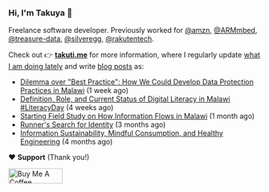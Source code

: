### Hi, I'm Takuya 👋

Freelance software developer. Previously worked for [@amzn](https://github.com/amzn), [@ARMmbed](https://github.com/ARMmbed), [@treasure-data](https://github.com/treasure-data), [@silveregg](https://github.com/silveregg), [@rakutentech](https://github.com/rakutentech).

Check out 👉 **[takuti.me](https://takuti.me/)** for more information, where I regularly update [what I am doing lately](https://takuti.me/now/) and write [blog posts](https://takuti.me/note/) as:


- [Dilemma over &#34;Best Practice&#34;: How We Could Develop Data Protection Practices in Malawi](https://takuti.me/note/data-protection-law-in-malawi-2023/) (1 week ago)
- [Definition, Role, and Current Status of Digital Literacy in Malawi #LiteracyDay](https://takuti.me/note/digital-malawi-2023/) (4 weeks ago)
- [Starting Field Study on How Information Flows in Malawi](https://takuti.me/note/volunteering-in-malawi/) (1 month ago)
- [Runner&#39;s Search for Identity](https://takuti.me/note/search-for-identity/) (3 months ago)
- [Information Sustainability, Mindful Consumption, and Healthy Engineering](https://takuti.me/note/information-diet/) (4 months ago)

❤️ **Support** (Thank you!)

<a href="https://www.buymeacoffee.com/takuti" target="_blank"><img src="https://cdn.buymeacoffee.com/buttons/v2/default-yellow.png" alt="Buy Me A Coffee" style="height: 30px !important;width: 108px !important;" ></a>
